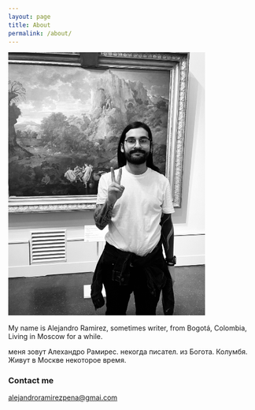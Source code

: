 ```yaml
---
layout: page
title: About
permalink: /about/
---
```


<img src="/images/about.jpeg" alt="portrait" width="400"/>

My name is Alejandro Ramirez, sometimes writer, from Bogotá, Colombia, Living in Moscow for a while.  

меня зовут Алехандро Рамирес. некогда писател. из Богота. Колумбя. Живут в Москве некоторое время. 


### Contact me

[alejandroramirezpena@gmai.com](mailto:email@domain.com)
